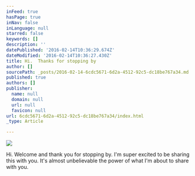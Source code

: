 ```yaml
---
inFeed: true
hasPage: true
inNav: false
inLanguage: null
starred: false
keywords: []
description: ''
datePublished: '2016-02-14T10:36:29.674Z'
dateModified: '2016-02-14T10:36:27.430Z'
title: Hi.  Thanks for stopping by
author: []
sourcePath: _posts/2016-02-14-6cdc5671-6d2a-4512-92c5-dc18be767a34.md
published: true
authors: []
publisher:
  name: null
  domain: null
  url: null
  favicon: null
url: 6cdc5671-6d2a-4512-92c5-dc18be767a34/index.html
_type: Article

---
```

![](https://s3-us-west-2.amazonaws.com/the-grid-img/p/ff2fee0d84780bf1b23c5ae2551a4d725fb615e0.jpg)

Hi.  Welcome and thank you for stopping by.  I'm super excited to be sharing this with you.  It's almost unbelievable the power of what I'm about to share with you.